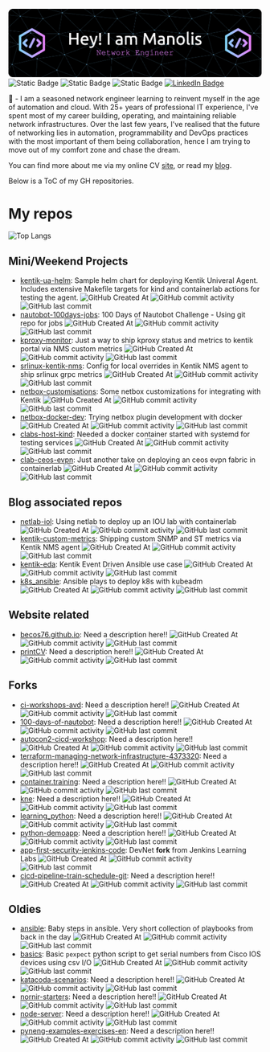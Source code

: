 ![Header](gh-header.png)
![Static Badge](https://img.shields.io/badge/AKA-becos76-purple?style=plastic)
![Static Badge](https://img.shields.io/badge/Location-Greece-purple?style=plastic)
![Static Badge](https://img.shields.io/badge/Working-Remotely-purple?style=plastic)
[![LinkedIn Badge](https://img.shields.io/badge/LinkedIn-becos-Informational?style=plastic&logo=linkedin&color=purple)](https://www.linkedin.com/in/becos/)

👋 - I am a seasoned network engineer learning to reinvent myself in the age of automation and cloud. With 25+ years of professional IT experience, I've spent most of my career building, operating, and maintaining reliable network infrastructures. Over the last few years, I've realised that the future of networking lies in automation, programmability and DevOps practices with the most important of them being collaboration, hence I am trying to move out of my comfort zone and chase the dream.

You can find more about me via my online CV [site](https://becos76.github.io), or read my [blog](https://net4fungr.github.io).

Below is a ToC of my GH repositories.

# My repos
![Top Langs](https://github-readme-stats.vercel.app/api/top-langs/?username=becos76&layout=compact&langs_count=20)

## Mini/Weekend Projects

- [kentik-ua-helm](https://github.com/becos76/kentik-ua-helm): 
Sample helm chart for deploying Kentik Univeral Agent. Includes extensive Makefile targets for kind and containerlab actions for testing the agent.
![GitHub Created At](https://img.shields.io/github/created-at/becos76/kentik-ua-helm) 
![GitHub commit activity](https://img.shields.io/github/commit-activity/t/becos76/kentik-ua-helm)
![GitHub last commit](https://img.shields.io/github/last-commit/becos76/kentik-ua-helm)
- [nautobot-100days-jobs](https://github.com/becos76/nautobot-100days-jobs): 
100 Days of Nautobot Challenge - Using git repo for jobs
![GitHub Created At](https://img.shields.io/github/created-at/becos76/nautobot-100days-jobs) 
![GitHub commit activity](https://img.shields.io/github/commit-activity/t/becos76/nautobot-100days-jobs)
![GitHub last commit](https://img.shields.io/github/last-commit/becos76/nautobot-100days-jobs)
- [kproxy-monitor](https://github.com/becos76/kproxy-monitor): 
Just a way to ship kproxy status and metrics to kentik portal via NMS custom metrics
![GitHub Created At](https://img.shields.io/github/created-at/becos76/kproxy-monitor) 
![GitHub commit activity](https://img.shields.io/github/commit-activity/t/becos76/kproxy-monitor)
![GitHub last commit](https://img.shields.io/github/last-commit/becos76/kproxy-monitor)
- [srlinux-kentik-nms](https://github.com/becos76/srlinux-kentik-nms): 
Config for local overrides in Kentik NMS agent to ship srlinux grpc metrics
![GitHub Created At](https://img.shields.io/github/created-at/becos76/srlinux-kentik-nms) 
![GitHub commit activity](https://img.shields.io/github/commit-activity/t/becos76/srlinux-kentik-nms)
![GitHub last commit](https://img.shields.io/github/last-commit/becos76/srlinux-kentik-nms)
- [netbox-customisations](https://github.com/becos76/netbox-customisations): 
Some netbox customizations for integrating with Kentik
![GitHub Created At](https://img.shields.io/github/created-at/becos76/netbox-customisations) 
![GitHub commit activity](https://img.shields.io/github/commit-activity/t/becos76/netbox-customisations)
![GitHub last commit](https://img.shields.io/github/last-commit/becos76/netbox-customisations)
- [netbox-docker-dev](https://github.com/becos76/netbox-docker-dev): 
Trying netbox plugin development with docker
![GitHub Created At](https://img.shields.io/github/created-at/becos76/netbox-docker-dev) 
![GitHub commit activity](https://img.shields.io/github/commit-activity/t/becos76/netbox-docker-dev)
![GitHub last commit](https://img.shields.io/github/last-commit/becos76/netbox-docker-dev)
- [clabs-host-kind](https://github.com/becos76/clabs-host-kind): 
Needed a docker container started with systemd for testing services
![GitHub Created At](https://img.shields.io/github/created-at/becos76/clabs-host-kind) 
![GitHub commit activity](https://img.shields.io/github/commit-activity/t/becos76/clabs-host-kind)
![GitHub last commit](https://img.shields.io/github/last-commit/becos76/clabs-host-kind)
- [clab-ceos-evpn](https://github.com/becos76/clab-ceos-evpn): 
Just another take on deploying an ceos evpn fabric in containerlab
![GitHub Created At](https://img.shields.io/github/created-at/becos76/clab-ceos-evpn) 
![GitHub commit activity](https://img.shields.io/github/commit-activity/t/becos76/clab-ceos-evpn)
![GitHub last commit](https://img.shields.io/github/last-commit/becos76/clab-ceos-evpn)
## Blog associated repos
- [netlab-iol](https://github.com/becos76/netlab-iol): 
Using netlab to deploy up an IOU lab with containerlab
![GitHub Created At](https://img.shields.io/github/created-at/becos76/netlab-iol) 
![GitHub commit activity](https://img.shields.io/github/commit-activity/t/becos76/netlab-iol)
![GitHub last commit](https://img.shields.io/github/last-commit/becos76/netlab-iol)
- [kentik-custom-metrics](https://github.com/becos76/kentik-custom-metrics): 
Shipping custom SNMP and ST metrics via Kentik NMS agent
![GitHub Created At](https://img.shields.io/github/created-at/becos76/kentik-custom-metrics) 
![GitHub commit activity](https://img.shields.io/github/commit-activity/t/becos76/kentik-custom-metrics)
![GitHub last commit](https://img.shields.io/github/last-commit/becos76/kentik-custom-metrics)
- [kentik-eda](https://github.com/becos76/kentik-eda): 
Kentik Event Driven Ansible use case
![GitHub Created At](https://img.shields.io/github/created-at/becos76/kentik-eda) 
![GitHub commit activity](https://img.shields.io/github/commit-activity/t/becos76/kentik-eda)
![GitHub last commit](https://img.shields.io/github/last-commit/becos76/kentik-eda)
- [k8s_ansible](https://github.com/becos76/k8s_ansible): 
Ansible plays to deploy k8s with kubeadm
![GitHub Created At](https://img.shields.io/github/created-at/becos76/k8s_ansible) 
![GitHub commit activity](https://img.shields.io/github/commit-activity/t/becos76/k8s_ansible)
![GitHub last commit](https://img.shields.io/github/last-commit/becos76/k8s_ansible)
## Website related
- [becos76.github.io](https://github.com/becos76/becos76.github.io): 
Need a description here!!
![GitHub Created At](https://img.shields.io/github/created-at/becos76/becos76.github.io) 
![GitHub commit activity](https://img.shields.io/github/commit-activity/t/becos76/becos76.github.io)
![GitHub last commit](https://img.shields.io/github/last-commit/becos76/becos76.github.io)
- [printCV](https://github.com/becos76/printCV): 
Need a description here!!
![GitHub Created At](https://img.shields.io/github/created-at/becos76/printCV) 
![GitHub commit activity](https://img.shields.io/github/commit-activity/t/becos76/printCV)
![GitHub last commit](https://img.shields.io/github/last-commit/becos76/printCV)
## Forks
- [ci-workshops-avd](https://github.com/becos76/ci-workshops-avd): 
Need a description here!!
![GitHub Created At](https://img.shields.io/github/created-at/becos76/ci-workshops-avd) 
![GitHub commit activity](https://img.shields.io/github/commit-activity/t/becos76/ci-workshops-avd)
![GitHub last commit](https://img.shields.io/github/last-commit/becos76/ci-workshops-avd)
- [100-days-of-nautobot](https://github.com/becos76/100-days-of-nautobot): 
Need a description here!!
![GitHub Created At](https://img.shields.io/github/created-at/becos76/100-days-of-nautobot) 
![GitHub commit activity](https://img.shields.io/github/commit-activity/t/becos76/100-days-of-nautobot)
![GitHub last commit](https://img.shields.io/github/last-commit/becos76/100-days-of-nautobot)
- [autocon2-cicd-workshop](https://github.com/becos76/autocon2-cicd-workshop): 
Need a description here!!
![GitHub Created At](https://img.shields.io/github/created-at/becos76/autocon2-cicd-workshop) 
![GitHub commit activity](https://img.shields.io/github/commit-activity/t/becos76/autocon2-cicd-workshop)
![GitHub last commit](https://img.shields.io/github/last-commit/becos76/autocon2-cicd-workshop)
- [terraform-managing-network-infrastructure-4373320](https://github.com/becos76/terraform-managing-network-infrastructure-4373320): 
Need a description here!!
![GitHub Created At](https://img.shields.io/github/created-at/becos76/terraform-managing-network-infrastructure-4373320) 
![GitHub commit activity](https://img.shields.io/github/commit-activity/t/becos76/terraform-managing-network-infrastructure-4373320)
![GitHub last commit](https://img.shields.io/github/last-commit/becos76/terraform-managing-network-infrastructure-4373320)
- [container.training](https://github.com/becos76/container.training): 
Need a description here!!
![GitHub Created At](https://img.shields.io/github/created-at/becos76/container.training) 
![GitHub commit activity](https://img.shields.io/github/commit-activity/t/becos76/container.training)
![GitHub last commit](https://img.shields.io/github/last-commit/becos76/container.training)
- [kne](https://github.com/becos76/kne): 
Need a description here!!
![GitHub Created At](https://img.shields.io/github/created-at/becos76/kne) 
![GitHub commit activity](https://img.shields.io/github/commit-activity/t/becos76/kne)
![GitHub last commit](https://img.shields.io/github/last-commit/becos76/kne)
- [learning_python](https://github.com/becos76/learning_python): 
Need a description here!!
![GitHub Created At](https://img.shields.io/github/created-at/becos76/learning_python) 
![GitHub commit activity](https://img.shields.io/github/commit-activity/t/becos76/learning_python)
![GitHub last commit](https://img.shields.io/github/last-commit/becos76/learning_python)
- [python-demoapp](https://github.com/becos76/python-demoapp): 
Need a description here!!
![GitHub Created At](https://img.shields.io/github/created-at/becos76/python-demoapp) 
![GitHub commit activity](https://img.shields.io/github/commit-activity/t/becos76/python-demoapp)
![GitHub last commit](https://img.shields.io/github/last-commit/becos76/python-demoapp)
- [app-first-security-jenkins-code](https://github.com/becos76/app-first-security-jenkins-code):
DevNet **fork** from Jenkins Learning Labs
![GitHub Created At](https://img.shields.io/github/created-at/becos76/app-first-security-jenkins-code) 
![GitHub commit activity](https://img.shields.io/github/commit-activity/t/becos76/app-first-security-jenkins-code)
![GitHub last commit](https://img.shields.io/github/last-commit/becos76/app-first-security-jenkins-code)
- [cicd-pipeline-train-schedule-git](https://github.com/becos76/cicd-pipeline-train-schedule-git): 
Need a description here!!
![GitHub Created At](https://img.shields.io/github/created-at/becos76/cicd-pipeline-train-schedule-git) 
![GitHub commit activity](https://img.shields.io/github/commit-activity/t/becos76/cicd-pipeline-train-schedule-git)
![GitHub last commit](https://img.shields.io/github/last-commit/becos76/cicd-pipeline-train-schedule-git)
## Oldies
- [ansible](https://github.com/becos76/ansible): 
Baby steps in ansible. Very short collection of playbooks from back in the day 
![GitHub Created At](https://img.shields.io/github/created-at/becos76/ansible) 
![GitHub commit activity](https://img.shields.io/github/commit-activity/t/becos76/ansible)
![GitHub last commit](https://img.shields.io/github/last-commit/becos76/ansible)
- [basics](https://github.com/becos76/basics): 
Basic `pexpect` python script to get serial numbers from Cisco IOS devices using csv I/O
![GitHub Created At](https://img.shields.io/github/created-at/becos76/basics) 
![GitHub commit activity](https://img.shields.io/github/commit-activity/t/becos76/basics)
![GitHub last commit](https://img.shields.io/github/last-commit/becos76/basics)
- [katacoda-scenarios](https://github.com/becos76/katacoda-scenarios): 
Need a description here!!
![GitHub Created At](https://img.shields.io/github/created-at/becos76/katacoda-scenarios) 
![GitHub commit activity](https://img.shields.io/github/commit-activity/t/becos76/katacoda-scenarios)
![GitHub last commit](https://img.shields.io/github/last-commit/becos76/katacoda-scenarios)
- [nornir-starters](https://github.com/becos76/nornir-starters): 
Need a description here!!
![GitHub Created At](https://img.shields.io/github/created-at/becos76/nornir-starters) 
![GitHub commit activity](https://img.shields.io/github/commit-activity/t/becos76/nornir-starters)
![GitHub last commit](https://img.shields.io/github/last-commit/becos76/nornir-starters)
- [node-server](https://github.com/becos76/node-server): 
Need a description here!!
![GitHub Created At](https://img.shields.io/github/created-at/becos76/node-server) 
![GitHub commit activity](https://img.shields.io/github/commit-activity/t/becos76/node-server)
![GitHub last commit](https://img.shields.io/github/last-commit/becos76/node-server)
- [pyneng-examples-exercises-en](https://github.com/becos76/pyneng-examples-exercises-en): 
Need a description here!!
![GitHub Created At](https://img.shields.io/github/created-at/becos76/pyneng-examples-exercises-en) 
![GitHub commit activity](https://img.shields.io/github/commit-activity/t/becos76/pyneng-examples-exercises-en)
![GitHub last commit](https://img.shields.io/github/last-commit/becos76/pyneng-examples-exercises-en)
